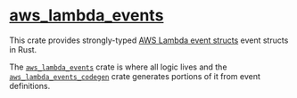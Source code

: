 # [aws_lambda_events](./aws_lambda_events)

This crate provides strongly-typed [AWS Lambda event structs](https://docs.aws.amazon.com/lambda/latest/dg/invoking-lambda-function.html) event structs in Rust.

The [`aws_lambda_events`](./aws_lambda_events) crate is where all logic lives and the [`aws_lambda_events_codegen`](./aws_lambda_events_codegen) crate generates portions of it from event definitions.
